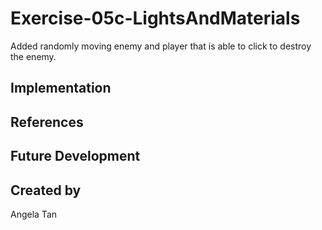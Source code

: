 # Exercise-05c-LightsAndMaterials
Added randomly moving enemy and player that is able to click to destroy the enemy.

## Implementation

## References

## Future Development

## Created by
Angela Tan
